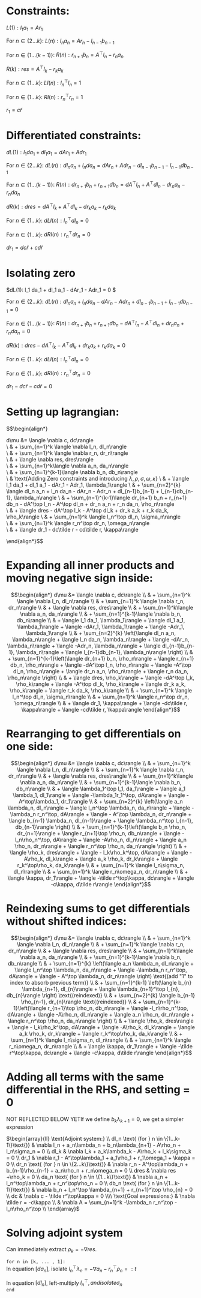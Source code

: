 # Constraints:

$L(1): l_1 a_1 = Ar_1$

For $n \in \{2...k\}$:
$L(n): l_n a_n = Ar_n - l_{n-1}b_{n-1}$

For $n \in \{1...(k-1)\}$:
$R(n): r_{n+1} b_n = A^\top l_n - r_n a_n$

$R(k): res = A^\top l_k - r_k a_k$

For $n \in \{1...k\}$:
$LI(n): l_n^\top l_n = 1$

For $n \in \{1...k\}$:
$RI(n): r_n^\top r_n = 1$

$r_1 = c\tilde r$

# Differentiated constraints:

$dL(1): l_1 da_1 + dl_1 a_1 = dAr_1 + Adr_1$

For $n \in \{2...k\}$:
$dL(n): dl_n a_n + l_n da_n = dAr_n + Adr_n - dl_{n-1}b_{n-1} - l_{n-1}db_{n-1}$

For $n \in \{1...(k-1)\}$:
$R(n): dr_{n+1} b_n + r_{n+1} db_n = dA^\top l_n + A^\top dl_n - dr_n a_n - r_n da_n$

$dR(k): dres = dA^\top l_k + A^\top dl_k - dr_k a_k - r_k da_k$

For $n \in \{1...k\}$:
$dLI(n): l_n^\top dl_n = 0$

For $n \in \{1...k\}$:
$dRI(n): r_n^\top dr_n = 0$

$dr_1 = dc\tilde r + cd\tilde r$

# Isolating zero

$dL(1): l_1 da_1 + dl_1 a_1 - dAr_1 - Adr_1 = 0 $

For $n \in \{2...k\}$:
$dL(n): dl_n a_n + l_n da_n - dAr_n - Adr_n + dl_{n-1}b_{n-1} + l_{n-1}db_{n-1} = 0$

For $n \in \{1...(k-1)\}$:
$R(n): dr_{n+1} b_n + r_{n+1} db_n - dA^\top l_n - A^\top dl_n + dr_n a_n + r_n da_n = 0$

$dR(k): dres - dA^\top l_k - A^\top dl_k + dr_k a_k + r_k da_k = 0$

For $n \in \{1...k\}$:
$dLI(n): l_n^\top dl_n = 0$

For $n \in \{1...k\}$:
$dRI(n): r_n^\top dr_n = 0$

$dr_1 - dc\tilde r - cd\tilde r = 0$

# Setting up lagrangian:

$$\begin{align*}

d\mu &= \langle \nabla c, dc\rangle  
\\ & + \sum_{n=1}^k \langle \nabla l_n, dl_n\rangle  
\\ & + \sum_{n=1}^k \langle \nabla r_n, dr_n\rangle  
\\ & + \langle \nabla res, dres\rangle  
\\ & + \sum_{n=1}^k\langle \nabla a_n, da_n\rangle  
\\ & + \sum_{n=1}^{k-1}\langle \nabla b_n, db_n\rangle  
\\ & \text{Adding Zero constraints and introducing $\lambda, \rho, \sigma, \omega, \kappa$}
\\ & + \langle l_1 da_1 + dl_1 a_1 - dAr_1 - Adr_1, \lambda_1\rangle 
\\ & + \sum_{n=2}^{k} \langle dl_n a_n + l_n da_n - dAr_n - Adr_n + dl_{n-1}b_{n-1} + l_{n-1}db_{n-1}, \lambda_n\rangle 
\\ & + \sum_{n=1}^{k-1}\langle dr_{n+1} b_n + r_{n+1} db_n - dA^\top l_n - A^\top dl_n + dr_n a_n + r_n da_n, \rho_n\rangle  
\\ & + \langle dres - dA^\top l_k - A^\top dl_k + dr_k a_k + r_k da_k, \rho_k\rangle 
\\ & + \sum_{n=1}^k \langle l_n^\top dl_n, \sigma_n\rangle  
\\ & + \sum_{n=1}^k \langle r_n^\top dr_n, \omega_n\rangle  
\\ & + \langle dr_1 - dc\tilde r - cd\tilde r, \kappa\rangle  

\end{align*}$$

# Expanding all inner products and moving negative sign inside:
$$\begin{align*}
d\mu &= \langle \nabla c, dc\rangle  
\\ & + \sum_{n=1}^k \langle \nabla l_n, dl_n\rangle  
\\ & + \sum_{n=1}^k \langle \nabla r_n, dr_n\rangle  
\\ & + \langle \nabla res, dres\rangle  
\\ & + \sum_{n=1}^k\langle \nabla a_n, da_n\rangle  
\\ & + \sum_{n=1}^{k-1}\langle \nabla b_n, db_n\rangle  
\\ & + \langle l_1 da_1, \lambda_1\rangle  + \langle dl_1 a_1, \lambda_1\rangle  + \langle -dAr_1, \lambda_1\rangle  + \langle -Adr_1, \lambda_1\rangle 
\\ & + \sum_{n=2}^{k} \left(\langle dl_n a_n, \lambda_n\rangle  + \langle l_n da_n, \lambda_n\rangle  + \langle -dAr_n, \lambda_n\rangle  + \langle -Adr_n, \lambda_n\rangle  + \langle dl_{n-1}b_{n-1}, \lambda_n\rangle  + \langle l_{n-1}db_{n-1}, \lambda_n\rangle \right)
\\ & + \sum_{n=1}^{k-1}\left(\langle dr_{n+1} b_n, \rho_n\rangle  + \langle r_{n+1} db_n, \rho_n\rangle  + \langle -dA^\top l_n, \rho_n\rangle  + \langle -A^\top dl_n, \rho_n\rangle  + \langle dr_n a_n, \rho_n\rangle  + \langle r_n da_n, \rho_n\rangle  \right)
\\ & + \langle dres, \rho_k\rangle  + \langle -dA^\top l_k, \rho_k\rangle  + \langle -A^\top dl_k, \rho_k\rangle  + \langle dr_k a_k, \rho_k\rangle  + \langle r_k da_k, \rho_k\rangle 
\\ & + \sum_{n=1}^k \langle l_n^\top dl_n, \sigma_n\rangle  
\\ & + \sum_{n=1}^k \langle r_n^\top dr_n, \omega_n\rangle  
\\ & + \langle dr_1, \kappa\rangle  + \langle -dc\tilde r, \kappa\rangle  + \langle -cd\tilde r, \kappa\rangle  
\end{align*}$$

# Rearranging to get differentials on one side:

$$\begin{align*}
d\mu &= \langle \nabla c, dc\rangle  
\\ & + \sum_{n=1}^k \langle \nabla l_n, dl_n\rangle  
\\ & + \sum_{n=1}^k \langle \nabla r_n, dr_n\rangle  
\\ & + \langle \nabla res, dres\rangle  
\\ & + \sum_{n=1}^k\langle \nabla a_n, da_n\rangle  
\\ & + \sum_{n=1}^{k-1}\langle \nabla b_n, db_n\rangle  
\\ & + \langle \lambda_1^\top l_1, da_1\rangle  + \langle a_1 \lambda_1, dl_1\rangle  + \langle -\lambda_1r_1^\top, dA\rangle  + \langle -A^\top\lambda_1, dr_1\rangle 
\\ & + \sum_{n=2}^{k} \left(\langle a_n \lambda_n, dl_n\rangle  + \langle l_n^\top \lambda_n, da_n\rangle  + \langle -\lambda_n r_n^\top, dA\rangle  + \langle - A^\top \lambda_n, dr_n\rangle  + \langle b_{n-1} \lambda_n, dl_{n-1}\rangle  + \langle \lambda_n^\top l_{n-1}, db_{n-1}\rangle \right)
\\ & + \sum_{n=1}^{k-1}\left(\langle b_n \rho_n, dr_{n+1}\rangle  + \langle r_{n+1}\top \rho_n, db_n\rangle  + \langle -l_n\rho_n^\top, dA\rangle  + \langle -A\rho_n, dl_n\rangle  + \langle a_n \rho_n, dr_n\rangle  + \langle r_n^\top \rho_n, da_n\rangle  \right)
\\ & + \langle \rho_k, dres\rangle  + \langle - l_k\rho_k^\top, dA\rangle  + \langle -A\rho_k, dl_k\rangle  + \langle a_k \rho_k, dr_k\rangle  + \langle r_k^\top\rho_k, da_k\rangle 
\\ & + \sum_{n=1}^k \langle l_n\sigma_n, dl_n\rangle  
\\ & + \sum_{n=1}^k \langle r_n\omega_n, dr_n\rangle  
\\ & + \langle \kappa, dr_1\rangle  + \langle -\tilde r^\top\kappa, dc\rangle  + \langle -c\kappa, d\tilde r\rangle  
\end{align*}$$

# Reindexing sums to get differentials without shifted indices:

$$\begin{align*}
d\mu &= \langle \nabla c, dc\rangle  
\\ & + \sum_{n=1}^k \langle \nabla l_n, dl_n\rangle  
\\ & + \sum_{n=1}^k \langle \nabla r_n, dr_n\rangle  
\\ & + \langle \nabla res, dres\rangle  
\\ & + \sum_{n=1}^k\langle \nabla a_n, da_n\rangle  
\\ & + \sum_{n=1}^{k-1}\langle \nabla b_n, db_n\rangle  
\\ & + \sum_{n=1}^{k} \left(\langle a_n \lambda_n, dl_n\rangle  + \langle l_n^\top \lambda_n, da_n\rangle  + \langle -\lambda_n r_n^\top, dA\rangle  + \langle - A^\top \lambda_n, dr_n\rangle  \right) \text{(add 
 "1" to index to absorb previous term)}
\\ & + \sum_{n=1}^{k-1} \left(\langle b_{n} \lambda_{n+1}, dl_{n}\rangle  + \langle \lambda_{n+1}^\top l_{n}, db_{n}\rangle \right) \text{(reindexed)}
\\ & + \sum_{n=2}^{k} \langle b_{n-1} \rho_{n-1}, dr_{n}\rangle  \text{(reindexed)}
\\ & + \sum_{n=1}^{k-1}\left(\langle r_{n+1}\top \rho_n, db_n\rangle  + \langle -l_n\rho_n^\top, dA\rangle  + \langle -A\rho_n, dl_n\rangle  + \langle a_n \rho_n, dr_n\rangle  + \langle r_n^\top \rho_n, da_n\rangle  \right)
\\ & + \langle \rho_k, dres\rangle  + \langle - l_k\rho_k^\top, dA\rangle  + \langle -A\rho_k, dl_k\rangle  + \langle a_k \rho_k, dr_k\rangle  + \langle r_k^\top\rho_k, da_k\rangle 
\\ & + \sum_{n=1}^k \langle l_n\sigma_n, dl_n\rangle  
\\ & + \sum_{n=1}^k \langle r_n\omega_n, dr_n\rangle  
\\ & + \langle \kappa, dr_1\rangle  + \langle -\tilde r^\top\kappa, dc\rangle  + \langle -c\kappa, d\tilde r\rangle  
\end{align*}$$

# Adding all terms with the same differential in the RHS, and setting = 0

NOT REFLECTED BELOW YETIf we define $b_k\lambda_{k+1} = 0$, we get a simpler expression 

$\begin{array}{ll}
\text{Adjoint system:} \\
dl_n \text{ (for } n \in \{1...k-1\}\text{)} & \nabla l_n + a_n\lambda_n + b_n\lambda_{n+1} - A\rho_n + l_n\sigma_n = 0 \\
dl_k & \nabla l_k + a_k\lambda_k - A\rho_k + l_k\sigma_k = 0 \\
dr_1 & \nabla r_1 - A^\top\lambda_1 + a_1\rho_1 + r_1\omega_1 + \kappa = 0 \\
dr_n \text{ (for } n \in \{2...k\}\text{)} & \nabla r_n - A^\top\lambda_n + b_{n-1}\rho_{n-1} + a_n\rho_n + r_n\omega_n = 0 \\
dres & \nabla res +\rho_k = 0 \\
da_n \text{ (for } n \in \{1...k\}\text{)} & \nabla a_n + l_n^\top\lambda_n + r_n^\top\rho_n = 0 \\
db_n \text{ (for } n \in \{1...k-1\}\text{)} & \nabla b_n + l_n^\top \lambda_{n+1} + r_{n+1}^\top \rho_{n} = 0 \\
dc & \nabla c - \tilde r^\top\kappa = 0
\\\\
\text{Goal expressions:} & \nabla \tilde r = -c\kappa \\
& \nabla A = \sum_{n=1}^k -\lambda_n r_n^\top -l_n\rho_n^\top \\
\end{array}$

# Solving adjoint system
Can immediately extract $\rho_k = -\nabla res$. 

`for n in [k, ... , 1]:` <br>
In equation $[da_n]$, isolate $l_n^\top \lambda_n = - \nabla a_n - r_n^\top\rho_n =: t$

In equation $[dl_n]$, left-multiply $l_n^\top, and isolate \sigma_n$
<br>`end`